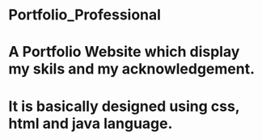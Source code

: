 # Portfolio_Professional
# A Portfolio Website which display my skils and my acknowledgement.
# It is basically designed using css, html and java language. 
